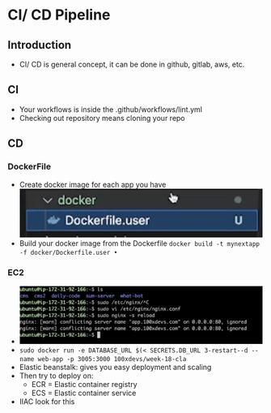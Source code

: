 # CI/ CD Pipeline

## Introduction

- CI/ CD is general concept, it can be done in github, gitlab, aws, etc.

## CI

- Your workflows is inside the .github/workflows/lint.yml
- Checking out repository means cloning your repo

## CD

### DockerFile

- Create docker image for each app you have
  ![alt text](image.png)
- Build your docker image from the Dockerfile
  `docker build -t mynextapp -f docker/Dockerfile.user •`

### EC2

- ![alt text](image-1.png)
- `sudo docker run -e DATABASE_URL $(< SECRETS.DB_URL 3-restart--d --name web-app -p 3005:3000 100xdevs/week-18-cla`
- Elastic beanstalk: gives you easy deployment and scaling
- Then try to deploy on:
  - ECR = Elastic container registry
  - ECS = Elastic container service
- IIAC look for this
